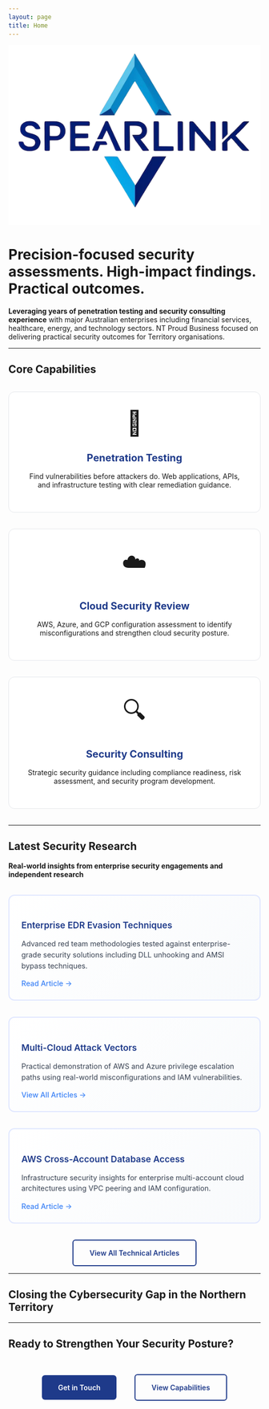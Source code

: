 ```yaml
---
layout: page
title: Home
---
```


<div class="homepage-hero">
  <img src="/assets/img/logos/spearlink-horizontal-small.png" alt="Spearlink Cyber" class="homepage-logo">
</div>

# Precision-focused security assessments. High-impact findings. Practical outcomes.

**Leveraging years of penetration testing and security consulting experience** with major Australian enterprises including financial services, healthcare, energy, and technology sectors. NT Proud Business focused on delivering practical security outcomes for Territory organisations.

---

## Core Capabilities

<div class="services-grid">
  <div class="service-card">
    <div class="service-icon">🎯</div>
    <h3>Penetration Testing</h3>
    <p>Find vulnerabilities before attackers do. Web applications, APIs, and infrastructure testing with clear remediation guidance.</p>
  </div>
  
  <div class="service-card">
    <div class="service-icon">☁️</div>
    <h3>Cloud Security Review</h3>
    <p>AWS, Azure, and GCP configuration assessment to identify misconfigurations and strengthen cloud security posture.</p>
  </div>
  
  <div class="service-card">
    <div class="service-icon">🔍</div>
    <h3>Security Consulting</h3>
    <p>Strategic security guidance including compliance readiness, risk assessment, and security program development.</p>
  </div>
</div>

---

## Latest Security Research

**Real-world insights from enterprise security engagements and independent research**

<div class="research-grid">
  <div class="research-card">
    <h4>Enterprise EDR Evasion Techniques</h4>
    <p>Advanced red team methodologies tested against enterprise-grade security solutions including DLL unhooking and AMSI bypass techniques.</p>
    <a href="/articles/enterprise-edr-evasion/" class="research-link">Read Article →</a>
  </div>
  
  <div class="research-card">
    <h4>Multi-Cloud Attack Vectors</h4>
    <p>Practical demonstration of AWS and Azure privilege escalation paths using real-world misconfigurations and IAM vulnerabilities.</p>
    <a href="/articles/" class="research-link">View All Articles →</a>
  </div>
  
  <div class="research-card">
    <h4>AWS Cross-Account Database Access</h4>
    <p>Infrastructure security insights for enterprise multi-account cloud architectures using VPC peering and IAM configuration.</p>
    <a href="/articles/aws-cross-account-access/" class="research-link">Read Article →</a>
  </div>
</div>

<div class="research-cta">
  <a href="/articles/" class="cta-button secondary">View All Technical Articles</a>
</div>

---

## Closing the Cybersecurity Gap in the Northern Territory

---

## Ready to Strengthen Your Security Posture?

<div class="cta-section">
  <a href="/contact/" class="cta-button">Get in Touch</a>
  <a href="/services/" class="cta-button secondary">View Capabilities</a>
</div>

<style>
.services-grid {
  display: grid;
  grid-template-columns: repeat(auto-fit, minmax(250px, 1fr));
  gap: 2rem;
  margin: 2rem 0;
}

.service-card {
  padding: 2rem;
  border: 1px solid #e5e7eb;
  border-radius: 12px;
  text-align: center;
  background: #ffffff;
  transition: transform 0.3s ease, box-shadow 0.3s ease;
}

.service-card:hover {
  transform: translateY(-4px);
  box-shadow: 0 8px 25px rgba(30, 58, 138, 0.15);
}

.service-icon {
  font-size: 3rem;
  margin-bottom: 1rem;
}

.service-card h3 {
  color: #1e3a8a;
  margin-bottom: 1rem;
  font-size: 1.25rem;
}

.cta-section {
  text-align: center;
  margin: 3rem 0;
}

.cta-button {
  display: inline-block;
  padding: 1rem 2rem;
  margin: 0 1rem;
  background: #1e3a8a;
  color: white;
  text-decoration: none;
  border-radius: 6px;
  font-weight: 600;
  transition: all 0.3s ease;
}

.cta-button:hover {
  background: #1e40af;
  transform: translateY(-2px);
  box-shadow: 0 4px 12px rgba(30, 58, 138, 0.3);
  color: white;
}

.cta-button.secondary {
  background: transparent;
  color: #1e3a8a;
  border: 2px solid #1e3a8a;
}

.cta-button.secondary:hover {
  background: #1e3a8a;
  color: white;
}

.research-grid {
  display: grid;
  grid-template-columns: repeat(auto-fit, minmax(300px, 1fr));
  gap: 2rem;
  margin: 2rem 0;
}

.research-card {
  padding: 1.5rem;
  background: linear-gradient(135deg, #ffffff 0%, #f8fafc 100%);
  border: 2px solid #e0e7ff;
  border-radius: 12px;
  transition: transform 0.3s ease, box-shadow 0.3s ease;
}

.research-card:hover {
  transform: translateY(-2px);
  box-shadow: 0 8px 20px rgba(30, 58, 138, 0.15);
  border-color: #3b82f6;
}

.research-card h4 {
  color: #1e3a8a;
  margin-bottom: 1rem;
  font-size: 1.1rem;
  font-weight: 600;
}

.research-card p {
  color: #374151;
  font-size: 0.9rem;
  line-height: 1.5;
  margin-bottom: 1rem;
}

.research-link {
  color: #3b82f6;
  text-decoration: none;
  font-weight: 500;
  font-size: 0.9rem;
  transition: color 0.3s ease;
}

.research-link:hover {
  color: #1e40af;
}

.research-cta {
  text-align: center;
  margin: 2rem 0 0 0;
}

@media (max-width: 768px) {
  .services-grid {
    grid-template-columns: 1fr;
  }
  
  .cta-button {
    display: block;
    margin: 0.5rem auto;
    max-width: 200px;
  }
  
  .research-grid {
    grid-template-columns: 1fr;
    gap: 1.5rem;
  }
}
</style>

